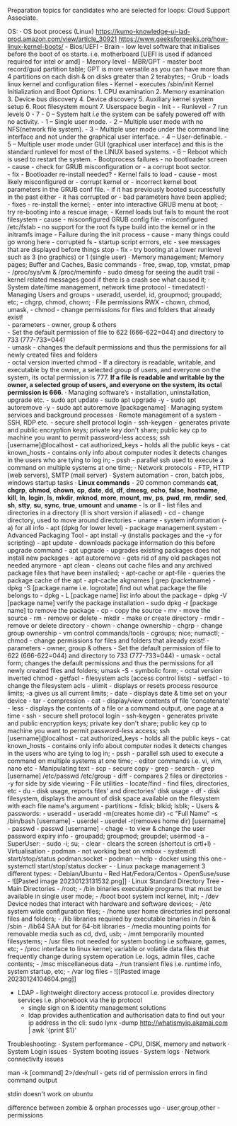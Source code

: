 Preparation topics for candidates who are selected for loops: Cloud Support Associate. 


OS: 
· OS boot process (Linux) https://kumo-knowledge-ui-iad-prod.amazon.com/view/article_30921 https://www.geeksforgeeks.org/how-linux-kernel-boots/
	- Bios/UEFI - Brain - low level software that initialises before the boot of os starts. i.e. motherboard [UEFI is used if adanced required for intel or amd]
	- Memory level - MBR/GPT - master boot record/guid partition table; GPT is more versatile as you can have more than 4 partitions on each dish & on disks greater than 2 terabytes;
	- Grub - loads linux kernel and configuration files
	- Kernel - executes /sbin/init Kernel Initialization and Boot Options:
			1.  CPU examination
			2.  Memory examination
			3.  Device bus discovery
			4.  Device discovery
			5.  Auxiliary kernel system setup
			6.  Root filesystem mount
			7.  Userspace begin
	- Init - 
	- Runlevel - 7 run levels 0 - 7 
		- 0 – System halt _i.e_ the system can be safely powered off with no activity.
		-   1 – Single user mode.
		-   2 – Multiple user mode with no NFS(network file system).
		-   3 – Multiple user mode under the command line interface and not under the graphical user interface.
		-   4 – User-definable.
		-   5 – Multiple user mode under GUI (graphical user interface) and this is the standard runlevel for most of the LINUX based systems.
		-   6 – Reboot which is used to restart the system.
	- Bootprocess failures
		- no bootloader screen
			- cause 
				- check for GRUB misconfiguration or 
				- a corrupt boot sector.  
			- fix
				- Bootloader re-install needed?
		- Kernel fails to load
			- cause 
				- most likely misconfigured or 
				- corrupt kernel or 
				- incorrect kernel boot parameters in the GRUB conf file.
			- if it has previously booted successfully in the past either 
				- it has corrupted or 
				- bad parameters have been applied;
			- fixes
				- re-install the kernel;
				- enter into interactive GRUB menu at boot;
				- try re-booting into a rescue image;
		- Kernel loads but fails to mount the root filesystem
			- cause
				- misconfigured GRUB config file
				- misconfigured /etc/fstab
				- no support for the root fs type build into the kernel or in the initramfs image
		- Failure during the init process
			- cause
				- many things could go wrong here
					- corrupted fs
					- startup script errrors, etc
				- see messages that are displayed before things stop
			- fix
				- try booting at a lower runlevel such as 3 (no graphics) or 1 (single user)
· Memory management; Memory pages; Buffer and Caches, Basic commands 
	- free, swap, top, vmstat, pmap
	- /proc/sys/vm & /proc/meminfo
	- sudo dmesg for seeing the audit trail - kernel related messages good if there is a crash see what caused it;
· System date/time management, network time protocol 
	- timedatectl 
· Managing Users and groups 
	- useradd, userdel, id, groupmod; groupadd; etc;
	- chgrp, chmod, chown;
· File permissions RWX
	- chown, chmod, umask, 
	- chmod - change permissions for files and folders that already exist!  
		- parameters - owner, group & others  
		- Set the default permission of file to 622 (666-622=044) and directory to 733 (777-733=044)  
	- umask - changes the default permissions and thus the permissions for all newly created files and folders  
		- octal version inverted chmod
	- If a directory is readable, writable, and executable by the owner, a selected group of users, and everyone on the system, its octal permission is 777. **If a file is readable and writable by the owner, a selected group of users, and everyone on the system, its octal permission is 666**.
· Managing software’s - installation, uninstallation, upgrade etc. 
	- sudo apt update
	- sudo apt upgrade -y
	- sudo apt autoremove -y
	- sudo apt autoremove [packagename]
· Managing system services and background processes 
· Remote management of a system - SSH, RDP etc. 
	- secure shell protocol login
		- ssh-keygen - generates private and public encryption keys; private key don't share; public key cp to machine you want to permit password-less access; ssh [username]@localhost
		- cat authorized_keys - holds all the public keys
		- cat known_hosts - contains only info about computer nodes it detects changes in the users who are tying to log in;
		- pssh - parallel ssh used to execute a command on multiple systems at one time;
· Network protocols - FTP, HTTP (web servers), SMTP (mail server) 
· System automation - cron, batch jobs, windows startup tasks 
· **Linux commands** - 20 common commands **cat**, **chgrp**, **chmod**, **chown**, **cp**, **date**, **dd**, **df**, **dmesg**, **echo**, **false**, **hostname**, **kill**, **ln**, **login**, **ls**, **mkdir**, **mknod**, **more**, **mount**, **mv**, **ps**, **pwd**, **rm**, **rmdir**, **sed**, **sh**, **stty**, **su**, **sync**, **true**, **umount** and **uname**
	- ls or ll - list files and directories in a directory (ll is short version if aliased)
	- cd - change directory, used to move around directories
	- uname - system information (-a) for all info 
	- apt (dpkg for lower level) - package management system - Advanced Packaging Tool
			- apt install -y (installs packages and the -y for scripting)
			- apt update - downloads package information do this before upgrade command
			- apt upgrade - upgrades existing packages does not install new packages
			- apt autoremove - gets rid of any old packages not needed anymore
			- apt clean - cleans out cache files and any archived package files that have been installed;
		- apt-cache or apt-file - queries the package cache of the apt
			- apt-cache akgnames | grep (packetname)
		- dpkg -S [package name i.e. logrotate] find out what package the file belongs to
		- dpkg - L [package name] list info about the package
		- dpkg -V [package name] verify the package installation
		- sudo dpkg -r [package name] to remove the package
	- cp - copy the source
	- mv - move the source
	- rm - remove or delete
	- mkdir - make or create directory
	- rmdir - remove or delete directory
	- chown - change ownership
	- chgrp - change group ownership
	- vm control commands/tools
		- cgroups; nice; numactl;
	- chmod - change permissions for files and folders that already exist!
		- parameters - owner, group & others
		- Set the default permission of file to 622 (666-622=044) and directory to 733 (777-733=044)
	- umask - octal form; changes the default permissions and thus the permissions for all newly created files and folders; umask -S - symbolic form;
		- octal version inverted chmod
	- getfacl - filesystem acls (access control lists)
	- setfacl - to change the filesystem acls
	- ulimit - displays or resets process resource limits; -a gives us all current limits;
	- date - displays date & time set on your device
	- tar - compression
	- cat - display/view contents of file 'concatenate'
	- less - displays the contents of a file or a command output, one page at a time
	- ssh - secure shell protocol login
		- ssh-keygen - generates private and public encryption keys; private key don't share; public key cp to machine you want to permit password-less access; ssh [username]@localhost
		- cat authorized_keys - holds all the public keys
		- cat known_hosts - contains only info about computer nodes it detects changes in the users who are tying to log in;
		- pssh - parallel ssh used to execute a command on multiple systems at one time;
	- editor commands i.e. vi, vim, nano etc
	- Manipulating text 
		- scp - secure copy
		- grep - search - grep [username] /etc/passwd /etc/group
		- diff - compares 2 files or directories - -y for side by side viewing
	- File utilities
		- locate/find - find files, directories, etc
		- du - disk usage, reports files' and directories' disk usage
		- df - disk filesystem, displays the amount of disk space available on the filesystem with each file name's argument
		- partitions 
			- fdisk; blkid; lsblk;
	- Users & passwords:
		- useradd - useradd -m(creates home dir) -c "Full Name" -s /bin/bash [username]
		- userdel - userdel -r(removes home dir) [username]
		- passwd - passwd [username]
		- chage - to view & change the user password expiry info
		- groupadd; groupmod; groupdel; usermod -a
	- SuperUser:
		- sudo -i; su;
	- clear - clears the screen (shortcut is crtl+l)
	- Virtualisation
		- podman - not working best on vmbox
			- systemctl start/stop/status podman.socket
			- podman --help
		- docker using this one
			- systemctl start/stop/status docker
			- 
· Linux package management 3 different types:
	- Debian/Ubuntu
	- Red Hat/Fedora/Centos
	- OpenSuse/suse
	- ![[Pasted image 20230123131532.png]]
· Linux Standard Directory Tree - Main Directories
	- /root; 
	- /bin  binaries executable programs that must be available in single user mode; 
	- /boot boot system incl kernel, init; 
	- /dev Device nodes that interact with hardware and software devices;
	- /etc system wide configuration files;
	- /home user home directories incl personal files and folders;
	- /lib libraries required by executable binaries in /bin & /sbin
	- /lib64 SAA but for 64-bit libraries
	- /media mounting points for removable media such as cd, dvd, usb;
	- /mnt temporarily mounted filesystems;
	- /usr files not needed for system booting i.e software, games, etc;
	- /proc interface to linux kernel; variable or volatile data files that frequently change during system operation i.e. logs, admin files, cache contents;
	- /msc miscellaneous data
	- /run transient files i.e. runtime info, system startup, etc;
	- /var log files
	- ![[Pasted image 20230124104604.png]]
- LDAP - lightweight directory access protocol i.e. provides directory services i.e. phonebook via the ip protocol
	- single sign on & identity management solutions
	- ldap provides authentication and authorisation data
to find out your ip address in the cli:
	sudo lynx -dump http://whatismyip.akamai.com | awk '{print $1}'


Troubleshooting: 
· System performance - CPU, DISK, memory and network 
· System Login issues 
· System booting issues 
· System logs 
· Network connectivity issues



man -k [command]
2>/dev/null - gets rid of permission errors in find command output

stdin doesn't work on ubuntu 

difference between zombie & orphan processes
ugo - user,group,other - permissions
